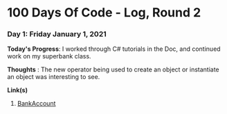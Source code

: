 # 100 Days Of Code - Log, Round 2

### Day 1: Friday January 1, 2021

**Today's Progress**: I worked through C# tutorials in the Doc, and continued work on my superbank class.

**Thoughts** : The new operator being used to create an object or instantiate an object was interesting to see.

**Link(s)**

1. [BankAccount](https://github.com/mcaiox/csharp-projects/tree/main/BankAccounts)
